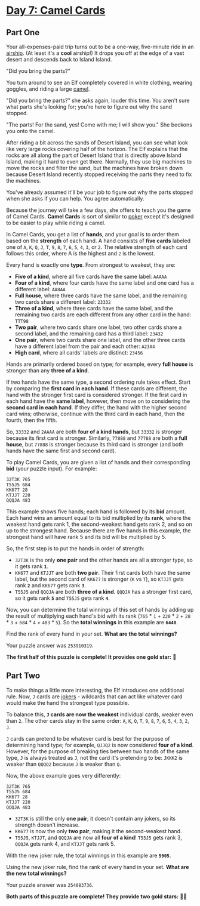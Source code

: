 # [Day 7: Camel Cards](https://adventofcode.com/2023/day/7)

## Part One

Your all-expenses-paid trip turns out to be a one-way, five-minute ride in an [airship](https://en.wikipedia.org/wiki/Airship). (At least it's a **cool** airship!) It drops you off at the edge of a vast desert and descends back to Island Island.

"Did you bring the parts?"

You turn around to see an Elf completely covered in white clothing, wearing goggles, and riding a large [camel](https://en.wikipedia.org/wiki/Dromedary).

"Did you bring the parts?" she asks again, louder this time. You aren't sure what parts she's looking for; you're here to figure out why the sand stopped.

"The parts! For the sand, yes! Come with me; I will show you." She beckons you onto the camel.

After riding a bit across the sands of Desert Island, you can see what look like very large rocks covering half of the horizon. The Elf explains that the rocks are all along the part of Desert Island that is directly above Island Island, making it hard to even get there. Normally, they use big machines to move the rocks and filter the sand, but the machines have broken down because Desert Island recently stopped receiving the parts they need to fix the machines.

You've already assumed it'll be your job to figure out why the parts stopped when she asks if you can help. You agree automatically.

Because the journey will take a few days, she offers to teach you the game of Camel Cards. **Camel Cards** is sort of similar to [poker](https://en.wikipedia.org/wiki/List_of_poker_hands) except it's designed to be easier to play while riding a camel.

In Camel Cards, you get a list of **hands**, and your goal is to order them based on the **strength** of each hand. A hand consists of **five cards** labeled one of `A`, `K`, `Q`, `J`, `T`, `9`, `8`, `7`, `6`, `5`, `4`, `3`, or `2`. The relative strength of each card follows this order, where A is the highest and `2` is the lowest.

Every hand is exactly one **type**. From strongest to weakest, they are:

- **Five of a kind**, where all five cards have the same label: `AAAAA`
- **Four of a kind**, where four cards have the same label and one card has a different label: `AA8AA`
- **Full house**, where three cards have the same label, and the remaining two cards share a different label: `23332`
- **Three of a kind**, where three cards have the same label, and the remaining two cards are each different from any other card in the hand: `TTT98`
- **Two pair**, where two cards share one label, two other cards share a second label, and the remaining card has a third label: `23432`
- **One pair**, where two cards share one label, and the other three cards have a different label from the pair and each other: `A23A4`
- **High card**, where all cards' labels are distinct: `23456`

Hands are primarily ordered based on type; for example, every **full house** is stronger than any **three of a kind**.

If two hands have the same type, a second ordering rule takes effect. Start by comparing the **first card in each hand**. If these cards are different, the hand with the stronger first card is considered stronger. If the first card in each hand have the **same label**, however, then move on to considering the **second card in each hand**. If they differ, the hand with the higher second card wins; otherwise, continue with the third card in each hand, then the fourth, then the fifth.

So, `33332` and `2AAAA` are both **four of a kind hands**, but `33332` is stronger because its first card is stronger. Similarly, `77888` and `77788` are both a **full house**, but `77888` is stronger because its third card is stronger (and both hands have the same first and second card).

To play Camel Cards, you are given a list of hands and their corresponding **bid** (your puzzle input). For example:

```
32T3K 765
T55J5 684
KK677 28
KTJJT 220
QQQJA 483
```

This example shows five hands; each hand is followed by its **bid** amount. Each hand wins an amount equal to its bid multiplied by its **rank**, where the weakest hand gets rank 1, the second-weakest hand gets rank 2, and so on up to the strongest hand. Because there are five hands in this example, the strongest hand will have rank 5 and its bid will be multiplied by 5.

So, the first step is to put the hands in order of strength:

- `32T3K` is the only **one pair** and the other hands are all a stronger type, so it gets rank **`1`**.
- `KK677` and `KTJJT` are both **two pair**. Their first cards both have the same label, but the second card of `KK677` is stronger (`K` vs `T`), so `KTJJT` gets rank **`2`** and `KK677` gets rank **`3`**.
- `T55J5` and `QQQJA` are both **three of a kind**. `QQQJA` has a stronger first card, so it gets rank **`5`** and `T55J5` gets rank **`4`**.

Now, you can determine the total winnings of this set of hands by adding up the result of multiplying each hand's bid with its rank (`765` * `1` + `220` * `2` + `28` * `3` + `684` * `4` + `483` * `5`). So the **total winnings** in this example are **`6440`**.

Find the rank of every hand in your set. **What are the total winnings?**

Your puzzle answer was `253910319`.

**The first half of this puzzle is complete! It provides one gold star:** 🌟 

## Part Two

To make things a little more interesting, the Elf introduces one additional rule. Now, `J` cards are [jokers](https://en.wikipedia.org/wiki/Joker_(playing_card)) - wildcards that can act like whatever card would make the hand the strongest type possible.

To balance this, **`J` cards are now the weakest** individual cards, weaker even than `2`. The other cards stay in the same order: `A`, `K`, `Q`, `T`, `9`, `8`, `7`, `6`, `5`, `4`, `3`, `2`, `J`.

`J` cards can pretend to be whatever card is best for the purpose of determining hand type; for example, `QJJQ2` is now considered **four of a kind**. However, for the purpose of breaking ties between two hands of the same type, `J` is always treated as `J`, not the card it's pretending to be: `JKKK2` is weaker than `QQQQ2` because `J` is weaker than `Q`.

Now, the above example goes very differently:

```
32T3K 765
T55J5 684
KK677 28
KTJJT 220
QQQJA 483
```

- `32T3K` is still the only **one pair**; it doesn't contain any jokers, so its strength doesn't increase.
- `KK677` is now the only **two pair**, making it the second-weakest hand.
- `T55J5`, `KTJJT`, and `QQQJA` are now all **four of a kind**! `T55J5` gets rank 3, `QQQJA` gets rank 4, and `KTJJT` gets rank 5.

With the new joker rule, the total winnings in this example are **`5905`**.

Using the new joker rule, find the rank of every hand in your set. **What are the new total winnings?**

Your puzzle answer was `254083736`.

**Both parts of this puzzle are complete! They provide two gold stars:** 🌟🌟
